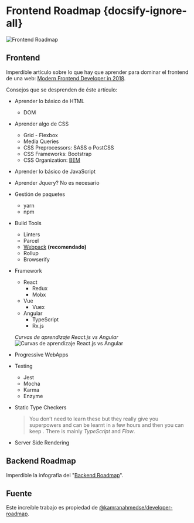 # Frontend Roadmap {docsify-ignore-all}

![Frontend Roadmap](https://raw.githubusercontent.com/kamranahmedse/developer-roadmap/master/images/frontend-v2.png)

## Frontend

Imperdible artículo sobre lo que hay que aprender para dominar el frontend de una web: [Modern Frontend Developer in 2018](https://medium.com/tech-tajawal/modern-frontend-developer-in-2018-4c2072fa2b9c).

Consejos que se desprenden de éste artículo:

* Aprender lo básico de HTML
  * DOM
* Aprender algo de CSS
  * Grid - Flexbox
  * Media Queries
  * CSS Preprocessors: SASS o PostCSS
  * CSS Frameworks: Bootstrap
  * CSS Organization: [BEM](https://en.bem.info/methodology/quick-start/)
* Aprender lo básico de JavaScript
* Aprender Jquery? No es necesario
* Gestión de paquetes
  * yarn
  * npm
* Build Tools
  * Linters
  * Parcel
  * [Webpack](https://desarrolloweb.com/articulos/primeros-pasos-webpack.html) **(recomendado)**
  * Rollup
  * Browserify 
* Framework
  * React
    * Redux
    * Mobx
  * Vue
    * Vuex
  * Angular
    * TypeScript
    * Rx.js
    
  _Curvas de aprendizaje React.js vs Angular_
  ![Curvas de aprendizaje React.js vs Angular](https://cdn-images-1.medium.com/max/1000/1*j8mUsMxSnyJMix7aFiwLeA.png)


* Progressive WebApps
* Testing
  * Jest
  * Mocha
  * Karma
  * Enzyme
* Static Type Checkers
  >You don’t need to learn these but they really give you superpowers and can be learnt in a few hours and then you can keep . There is mainly _TypeScript_ and _Flow_.
* Server Side Rendering

## Backend Roadmap

Imperdible la infografía del "[Backend Roadmap](/c/backend-roadmap.md)".

## Fuente

Este increíble trabajo es propiedad de [@kamranahmedse/developer-roadmap](https://github.com/kamranahmedse/developer-roadmap).
